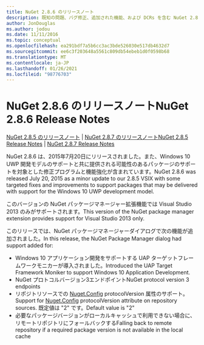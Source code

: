 ```yaml
---
title: NuGet 2.8.6 のリリースノート
description: 既知の問題、バグ修正、追加された機能、および DCRs を含む NuGet 2.8.6 のリリースノート。
author: JonDouglas
ms.author: jodou
ms.date: 11/11/2016
ms.topic: conceptual
ms.openlocfilehash: ea291bdf7a5b6cc3ac3bde526030e517db4632d7
ms.sourcegitcommit: ee6c3f203648a5561c809db54ebeb1d0f0598b68
ms.translationtype: MT
ms.contentlocale: ja-JP
ms.lasthandoff: 01/26/2021
ms.locfileid: "98776703"
---
```

# <a name="nuget-286-release-notes"></a><span data-ttu-id="0facb-103">NuGet 2.8.6 のリリースノート</span><span class="sxs-lookup"><span data-stu-id="0facb-103">NuGet 2.8.6 Release Notes</span></span>

<span data-ttu-id="0facb-104">[NuGet 2.8.5 のリリースノート](../release-notes/nuget-2.8.5.md)  | [NuGet 2.8.7 のリリースノート](../release-notes/nuget-2.8.7.md)</span><span class="sxs-lookup"><span data-stu-id="0facb-104">[NuGet 2.8.5 Release Notes](../release-notes/nuget-2.8.5.md) | [NuGet 2.8.7 Release Notes](../release-notes/nuget-2.8.7.md)</span></span>

<span data-ttu-id="0facb-105">NuGet 2.8.6 は、2015年7月20日にリリースされました。また、Windows 10 UWP 開発モデルのサポートと共に提供される可能性のあるパッケージのサポートを対象とした修正プログラムと機能強化が含まれています。</span><span class="sxs-lookup"><span data-stu-id="0facb-105">NuGet 2.8.6 was released July 20, 2015 as a minor update to our 2.8.5 VSIX with some targeted fixes and improvements to support packages that may be delivered with support for the Windows 10 UWP development model.</span></span>

<span data-ttu-id="0facb-106">このバージョンの NuGet パッケージマネージャー拡張機能では Visual Studio 2013 のみがサポートされます。</span><span class="sxs-lookup"><span data-stu-id="0facb-106">This version of the NuGet package manager extension provides support for Visual Studio 2013 only.</span></span>

<span data-ttu-id="0facb-107">このリリースでは、NuGet パッケージマネージャーダイアログで次の機能が追加されました。</span><span class="sxs-lookup"><span data-stu-id="0facb-107">In this release, the NuGet Package Manager dialog had support added for:</span></span>

* <span data-ttu-id="0facb-108">Windows 10 アプリケーション開発をサポートする UAP ターゲットフレームワークモニカーが導入されました。</span><span class="sxs-lookup"><span data-stu-id="0facb-108">Introduced the UAP Target Framework Moniker to support Windows 10 Application Development.</span></span>
* <span data-ttu-id="0facb-109">NuGet プロトコルバージョン3エンドポイント</span><span class="sxs-lookup"><span data-stu-id="0facb-109">NuGet protocol version 3 endpoints</span></span>
* <span data-ttu-id="0facb-110">リポジトリソースでの [Nuget.Config](../consume-packages/configuring-nuget-behavior.md) protocolVersion 属性のサポート。</span><span class="sxs-lookup"><span data-stu-id="0facb-110">Support for [Nuget.Config](../consume-packages/configuring-nuget-behavior.md) protocolVersion attribute on repository sources.</span></span> <span data-ttu-id="0facb-111">既定値は "2" です。</span><span class="sxs-lookup"><span data-stu-id="0facb-111">Default value is "2"</span></span>
* <span data-ttu-id="0facb-112">必要なパッケージバージョンがローカルキャッシュで利用できない場合に、リモートリポジトリにフォールバックする</span><span class="sxs-lookup"><span data-stu-id="0facb-112">Falling back to remote repository if a required package version is not available in the local cache</span></span>